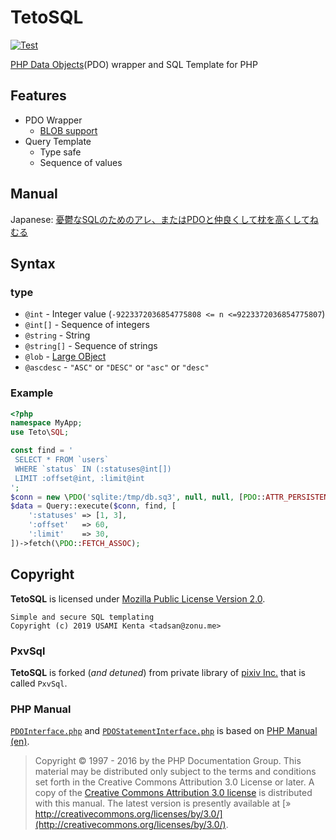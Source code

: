 TetoSQL
=======

[![Test](https://github.com/BaguettePHP/TetoSQL/actions/workflows/test.yml/badge.svg)](https://github.com/BaguettePHP/TetoSQL/actions/workflows/test.yml)

[PHP Data Objects](http://php.net/manual/book.pdo.php)(PDO) wrapper and SQL Template for PHP

Features
--------

- PDO Wrapper
  - [BLOB support](http://php.net/manual/pdo.lobs.php)
- Query Template
  - Type safe
  - Sequence of values

Manual
------

Japanese: [憂鬱なSQLのためのアレ、またはPDOと仲良くして枕を高くしてねむる](http://qiita.com/tadsan/items/e615a779baa6eabdab47)

Syntax
------

### type

* `@int` - Integer value (`-9223372036854775808 <= n <=9223372036854775807`)
* `@int[]` - Sequence of integers
* `@string` - String
* `@string[]` - Sequence of strings
* `@lob` - [Large OBject](http://php.net/manual/pdo.lobs.php)
* `@ascdesc` - `"ASC"` or `"DESC"` or `"asc"` or `"desc"`

### Example

``` php
<?php
namespace MyApp;
use Teto\SQL;

const find = '
 SELECT * FROM `users`
 WHERE `status` IN (:statuses@int[])
 LIMIT :offset@int, :limit@int
';
$conn = new \PDO('sqlite:/tmp/db.sq3', null, null, [PDO::ATTR_PERSISTENT => true]);
$data = Query::execute($conn, find, [
    ':statuses' => [1, 3],
    ':offset'   => 60,
    ':limit'    => 30,
])->fetch(\PDO::FETCH_ASSOC);
```

Copyright
---------

**TetoSQL** is licensed under [Mozilla Public License Version 2.0](https://www.mozilla.org/en-US/MPL/2.0/).

    Simple and secure SQL templating
    Copyright (c) 2019 USAMI Kenta <tadsan@zonu.me>

### PxvSql

**TetoSQL** is forked (*and detuned*) from private library of [pixiv Inc.](http://www.pixiv.co.jp/) that is called `PxvSql`.

### PHP Manual

[`PDOInterface.php`](http://php.net/manual/en/class.pdo.php) and [`PDOStatementInterface.php`](http://php.net/manual/en/class.pdostatement.php) is based on [PHP Manual (en)](http://php.net/manual/en/index.php).

> Copyright © 1997 - 2016 by the PHP Documentation Group. This material may be distributed only subject to the terms and conditions set forth in the Creative Commons Attribution 3.0 License or later. A copy of the [Creative Commons Attribution 3.0 license](http://php.net/manual/en/copyright.php) is distributed with this manual. The latest version is presently available at [» http://creativecommons.org/licenses/by/3.0/](http://creativecommons.org/licenses/by/3.0/).
